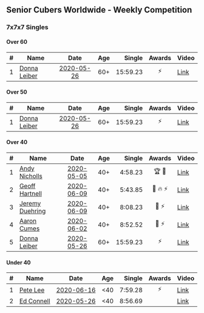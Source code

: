 ## Senior Cubers Worldwide - Weekly Competition
### 7x7x7 Singles

#### Over 60

| # | Name | Date | Age | Single | Awards | Video |
| :--: | -- | :--: | :--: | --: | :--: | -- |
| 1 | [Donna Leiber](../persons/donna_leiber.md) | [2020-05-26](results/2020-05-26.md) | 60+ | 15:59.23 | ⚡ | [Link](https://www.facebook.com/events/637852836799991/permalink/640055109913097/) |

#### Over 50

| # | Name | Date | Age | Single | Awards | Video |
| :--: | -- | :--: | :--: | --: | :--: | -- |
| 1 | [Donna Leiber](../persons/donna_leiber.md) | [2020-05-26](results/2020-05-26.md) | 60+ | 15:59.23 | ⚡ | [Link](https://www.facebook.com/events/637852836799991/permalink/640055109913097/) |

#### Over 40

| # | Name | Date | Age | Single | Awards | Video |
| :--: | -- | :--: | :--: | --: | :--: | -- |
| 1 | [Andy Nicholls](../persons/andy_nicholls.md) | [2020-05-05](results/2020-05-05.md) | 40+ | 4:58.23 | 🏆 🥇 | [Link](https://www.facebook.com/events/557526585195168/permalink/558592678421892/) |
| 2 | [Geoff Hartnell](../persons/geoff_hartnell.md) | [2020-06-09](results/2020-06-09.md) | 40+ | 5:43.85 | 🥈 🔥 ⚡ | [Link](https://www.facebook.com/events/1130228284009045/permalink/1131048293927044/) |
| 3 | [Jeremy Duehring](../persons/jeremy_duehring.md) | [2020-06-09](results/2020-06-09.md) | 40+ | 8:08.23 | 🥉 ⚡ | [Link](https://www.facebook.com/jeremy.duehring/videos/10160093213052846/) |
| 4 | [Aaron Cumes](../persons/aaron_cumes.md) | [2020-06-02](results/2020-06-02.md) | 40+ | 8:52.52 | 🥉 ⚡ | [Link](https://www.facebook.com/events/573401076937046/permalink/574489523494868/) |
| 5 | [Donna Leiber](../persons/donna_leiber.md) | [2020-05-26](results/2020-05-26.md) | 60+ | 15:59.23 | ⚡ | [Link](https://www.facebook.com/events/637852836799991/permalink/640055109913097/) |

#### Under 40

| # | Name | Date | Age | Single | Awards | Video |
| :--: | -- | :--: | :--: | --: | :--: | -- |
| 1 | [Pete Lee](../persons/pete_lee.md) | [2020-06-16](results/2020-06-16.md) | <40 | 7:59.28 | ⚡ | [Link](https://www.facebook.com/events/256188575607890/permalink/256481515578596/) |
| 2 | [Ed Connell](../persons/ed_connell.md) | [2020-05-26](results/2020-05-26.md) | <40 | 8:56.69 |  | [Link](https://www.facebook.com/events/637852836799991/permalink/640364566548818/) |


<!-- Global site tag (gtag.js) - Google Analytics -->
<script async src="https://www.googletagmanager.com/gtag/js?id=UA-86348435-3"></script>
<script>window.dataLayer = window.dataLayer || []; function gtag() {dataLayer.push(arguments);} gtag('js', new Date()); gtag('config', 'UA-86348435-3');</script>

